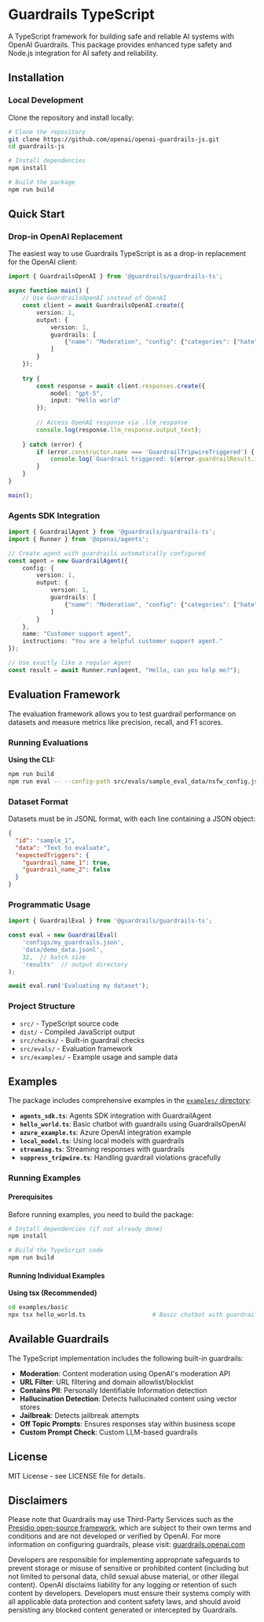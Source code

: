 # Guardrails TypeScript

A TypeScript framework for building safe and reliable AI systems with OpenAI Guardrails. This package provides enhanced type safety and Node.js integration for AI safety and reliability.

## Installation

### Local Development
Clone the repository and install locally:

```bash
# Clone the repository
git clone https://github.com/openai/openai-guardrails-js.git
cd guardrails-js

# Install dependencies
npm install

# Build the package
npm run build
```

## Quick Start

### Drop-in OpenAI Replacement
The easiest way to use Guardrails TypeScript is as a drop-in replacement for the OpenAI client:

```typescript
import { GuardrailsOpenAI } from '@guardrails/guardrails-ts';

async function main() {
    // Use GuardrailsOpenAI instead of OpenAI
    const client = await GuardrailsOpenAI.create({
        version: 1,
        output: {
            version: 1,
            guardrails: [
                {"name": "Moderation", "config": {"categories": ["hate", "violence"]}}
            ]
        }
    });
    
    try {
        const response = await client.responses.create({
            model: "gpt-5",
            input: "Hello world"
        });
        
        // Access OpenAI response via .llm_response
        console.log(response.llm_response.output_text);
        
    } catch (error) {
        if (error.constructor.name === 'GuardrailTripwireTriggered') {
            console.log(`Guardrail triggered: ${error.guardrailResult.info}`);
        }
    }
}

main();
```

### Agents SDK Integration
```typescript
import { GuardrailAgent } from '@guardrails/guardrails-ts';
import { Runner } from '@openai/agents';

// Create agent with guardrails automatically configured
const agent = new GuardrailAgent({
    config: {
        version: 1,
        output: {
            version: 1,
            guardrails: [
                {"name": "Moderation", "config": {"categories": ["hate", "violence"]}}
            ]
        }
    },
    name: "Customer support agent",
    instructions: "You are a helpful customer support agent."
});

// Use exactly like a regular Agent
const result = await Runner.run(agent, "Hello, can you help me?");
```

## Evaluation Framework

The evaluation framework allows you to test guardrail performance on datasets and measure metrics like precision, recall, and F1 scores.

### Running Evaluations

**Using the CLI:**
```bash
npm run build
npm run eval -- --config-path src/evals/sample_eval_data/nsfw_config.json --dataset-path src/evals/sample_eval_data/nsfw_eval.jsonl
```


### Dataset Format

Datasets must be in JSONL format, with each line containing a JSON object:

```json
{
  "id": "sample_1",
  "data": "Text to evaluate",
  "expectedTriggers": {
    "guardrail_name_1": true,
    "guardrail_name_2": false
  }
}
```

### Programmatic Usage

```typescript
import { GuardrailEval } from '@guardrails/guardrails-ts';

const eval = new GuardrailEval(
    'configs/my_guardrails.json',
    'data/demo_data.jsonl',
    32,  // batch size
    'results'  // output directory
);

await eval.run('Evaluating my dataset');
```

### Project Structure
- `src/` - TypeScript source code
- `dist/` - Compiled JavaScript output
- `src/checks/` - Built-in guardrail checks
- `src/evals/` - Evaluation framework
- `src/examples/` - Example usage and sample data

## Examples

The package includes comprehensive examples in the [`examples/` directory](https://github.com/openai/openai-guardrails-js/tree/main/examples):

- **`agents_sdk.ts`**: Agents SDK integration with GuardrailAgent
- **`hello_world.ts`**: Basic chatbot with guardrails using GuardrailsOpenAI
- **`azure_example.ts`**: Azure OpenAI integration example
- **`local_model.ts`**: Using local models with guardrails
- **`streaming.ts`**: Streaming responses with guardrails
- **`suppress_tripwire.ts`**: Handling guardrail violations gracefully

### Running Examples

#### Prerequisites
Before running examples, you need to build the package:

```bash
# Install dependencies (if not already done)
npm install

# Build the TypeScript code
npm run build
```

#### Running Individual Examples

**Using tsx (Recommended)**
```bash
cd examples/basic
npx tsx hello_world.ts                   # Basic chatbot with guardrails
```

## Available Guardrails

The TypeScript implementation includes the following built-in guardrails:

- **Moderation**: Content moderation using OpenAI's moderation API
- **URL Filter**: URL filtering and domain allowlist/blocklist
- **Contains PII**: Personally Identifiable Information detection
- **Hallucination Detection**: Detects hallucinated content using vector stores
- **Jailbreak**: Detects jailbreak attempts
- **Off Topic Prompts**: Ensures responses stay within business scope
- **Custom Prompt Check**: Custom LLM-based guardrails

## License

MIT License - see LICENSE file for details.

## Disclaimers

Please note that Guardrails may use Third-Party Services such as the [Presidio open-source framework](https://github.com/microsoft/presidio), which are subject to their own terms and conditions and are not developed or verified by OpenAI.  For more information on configuring guardrails, please visit: [guardrails.openai.com](https://guardrails.openai.com/)

Developers are responsible for implementing appropriate safeguards to prevent storage or misuse of sensitive or prohibited content (including but not limited to personal data, child sexual abuse material, or other illegal content). OpenAI disclaims liability for any logging or retention of such content by developers. Developers must ensure their systems comply with all applicable data protection and content safety laws, and should avoid persisting any blocked content generated or intercepted by Guardrails.